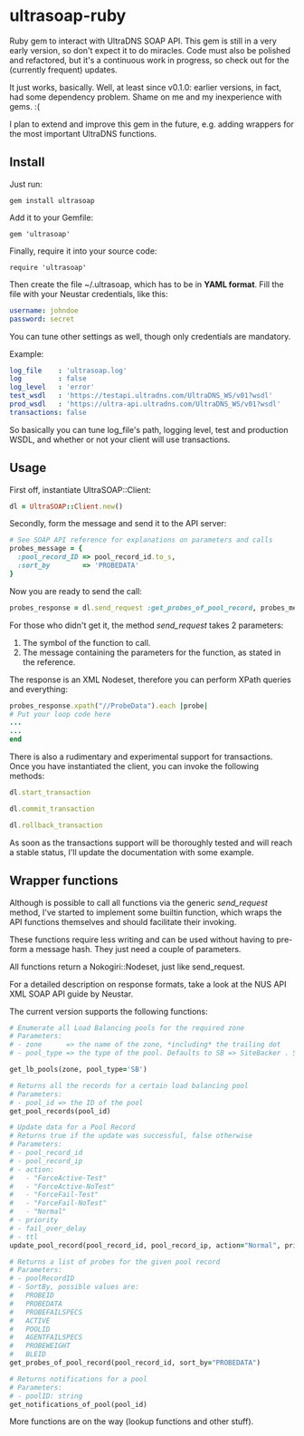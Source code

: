 ultrasoap-ruby
==============

Ruby gem to interact with UltraDNS SOAP API.
This gem is still in a very early version, so don't expect it to do miracles.
Code must also be polished and refactored, but it's a continuous work in progress, so check out for the (currently frequent) updates.

It just works, basically. Well, at least since v0.1.0: earlier versions, in fact, had some dependency problem. Shame on me and my inexperience with gems. :(

I plan to extend and improve this gem in the future, e.g. adding wrappers for the most important UltraDNS functions.

Install
-------

Just run:

```
gem install ultrasoap
```

Add it to your Gemfile:

```
gem 'ultrasoap'
```

Finally, require it into your source code:

```
require 'ultrasoap'
```

Then create the file ~/.ultrasoap, which has to be in **YAML format**.
Fill the file with your Neustar credentials, like this:

```yaml
username: johndoe
password: secret
```

You can tune other settings as well, though only credentials are mandatory.

Example:

```yaml
log_file    : 'ultrasoap.log'
log         : false
log_level   : 'error'
test_wsdl   : 'https://testapi.ultradns.com/UltraDNS_WS/v01?wsdl'
prod_wsdl   : 'https://ultra-api.ultradns.com/UltraDNS_WS/v01?wsdl'
transactions: false
```

So basically you can tune log_file's path, logging level, test and production WSDL, and whether or not your client will use transactions.

Usage
-----

First off, instantiate UltraSOAP::Client:

```ruby
dl = UltraSOAP::Client.new()
```

Secondly, form the message and send it to the API server:

```ruby
# See SOAP API reference for explanations on parameters and calls
probes_message = {
  :pool_record_ID => pool_record_id.to_s,
  :sort_by        => 'PROBEDATA'
}
```

Now you are ready to send the call:

```ruby
probes_response = dl.send_request :get_probes_of_pool_record, probes_message
```

For those who didn't get it, the method *send_request* takes 2 parameters:
1) The symbol of the function to call.
2) The message containing the parameters for the function, as stated in the reference.

The response is an XML Nodeset, therefore you can perform XPath queries and everything:

```ruby
probes_response.xpath("//ProbeData").each |probe|
# Put your loop code here
...
...
end
```

There is also a rudimentary and experimental support for transactions.
Once you have instantiated the client, you can invoke the following methods:

```ruby
dl.start_transaction

dl.commit_transaction

dl.rollback_transaction
```

As soon as the transactions support will be thoroughly tested and will reach a stable status, I'll update the documentation with some example.

Wrapper functions
-----------------

Although is possible to call all functions via the generic *send_request* method, I've started to implement some builtin function, which wraps the API functions themselves and should facilitate their invoking.

These functions require less writing and can be used without having to pre-form a message hash. They just need a couple of parameters.

All functions return a Nokogiri::Nodeset, just like send_request.

For a detailed description on response formats, take a look at the NUS API XML SOAP API guide by Neustar.

The current version supports the following functions:

```ruby
# Enumerate all Load Balancing pools for the required zone
# Parameters:
# - zone      => the name of the zone, *including* the trailing dot
# - pool_type => the type of the pool. Defaults to SB => SiteBacker . See the reference manual to learn more.

get_lb_pools(zone, pool_type='SB')

# Returns all the records for a certain load balancing pool
# Parameters:
# - pool_id => the ID of the pool
get_pool_records(pool_id)

# Update data for a Pool Record
# Returns true if the update was successful, false otherwise
# Parameters:
# - pool_record_id
# - pool_record_ip
# - action:
#   - "ForceActive-Test"
#   - "ForceActive-NoTest"
#   - "ForceFail-Test"
#   - "ForceFail-NoTest"
#   - "Normal"
# - priority
# - fail_over_delay
# - ttl
update_pool_record(pool_record_id, pool_record_ip, action="Normal", priority="1", fail_over_delay="0", ttl="60")

# Returns a list of probes for the given pool record
# Parameters:
# - poolRecordID
# - SortBy, possible values are: 
#   PROBEID
#   PROBEDATA
#   PROBEFAILSPECS
#   ACTIVE
#   POOLID
#   AGENTFAILSPECS
#   PROBEWEIGHT
#   BLEID
get_probes_of_pool_record(pool_record_id, sort_by="PROBEDATA")

# Returns notifications for a pool
# Parameters:
# - poolID: string
get_notifications_of_pool(pool_id)

```

More functions are on the way (lookup functions and other stuff).

